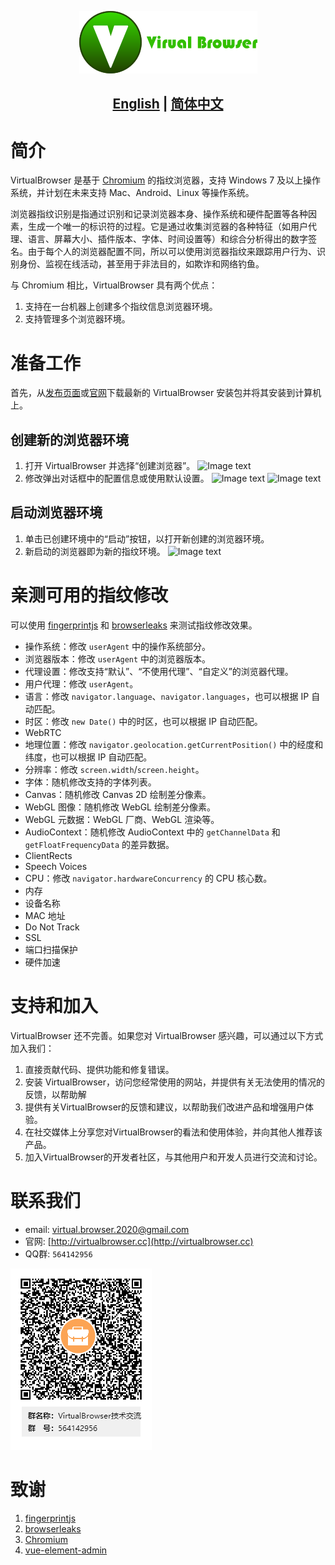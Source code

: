 <p align="center">
  <img src="assets/logo.png">
</p>

## <p align="center"><b><a href="README.md">English</a> | <a href="README_CN.md">简体中文</a></b></p>


# 简介
VirtualBrowser 是基于 [Chromium](https://dev.chromium.org) 的指纹浏览器，支持 Windows 7 及以上操作系统，并计划在未来支持 Mac、Android、Linux 等操作系统。

浏览器指纹识别是指通过识别和记录浏览器本身、操作系统和硬件配置等各种因素，生成一个唯一的标识符的过程。它是通过收集浏览器的各种特征（如用户代理、语言、屏幕大小、插件版本、字体、时间设置等）和综合分析得出的数字签名。由于每个人的浏览器配置不同，所以可以使用浏览器指纹来跟踪用户行为、识别身份、监视在线活动，甚至用于非法目的，如欺诈和网络钓鱼。

与 Chromium 相比，VirtualBrowser 具有两个优点：

1. 支持在一台机器上创建多个指纹信息浏览器环境。
2. 支持管理多个浏览器环境。


# 准备工作
首先，从[发布页面]()或[官网](http://virtualbrowser.cc)下载最新的 VirtualBrowser 安装包并将其安装到计算机上。

## 创建新的浏览器环境
1. 打开 VirtualBrowser 并选择“创建浏览器”。
![Image text](https://github.com/Virtual-Browser/VirtualBrowser/blob/main/assets/welcome_zh-cn.png)
2. 修改弹出对话框中的配置信息或使用默认设置。
![Image text](https://github.com/Virtual-Browser/VirtualBrowser/blob/main/assets/create_zh-cn.png)
![Image text](https://github.com/Virtual-Browser/VirtualBrowser/blob/main/assets/create_success_zh-cn.png)

## 启动浏览器环境
1. 单击已创建环境中的“启动”按钮，以打开新创建的浏览器环境。
2. 新启动的浏览器即为新的指纹环境。
![Image text](https://github.com/Virtual-Browser/VirtualBrowser/blob/main/assets/launch.png)

# 亲测可用的指纹修改
可以使用 [fingerprintjs](https://fingerprintjs.github.io/fingerprintjs/) 和 [browserleaks](https://browserleaks.com/) 来测试指纹修改效果。

- 操作系统：修改 `userAgent` 中的操作系统部分。
- 浏览器版本：修改 `userAgent` 中的浏览器版本。
- 代理设置：修改支持“默认”、“不使用代理”、“自定义”的浏览器代理。
- 用户代理：修改 `userAgent`。
- 语言：修改 `navigator.language`、`navigator.languages`，也可以根据 IP 自动匹配。
- 时区：修改 `new Date()` 中的时区，也可以根据 IP 自动匹配。
- WebRTC
- 地理位置：修改 `navigator.geolocation.getCurrentPosition()` 中的经度和纬度，也可以根据 IP 自动匹配。
- 分辨率：修改 `screen.width`/`screen.height`。
- 字体：随机修改支持的字体列表。
- Canvas：随机修改 Canvas 2D 绘制差分像素。
- WebGL 图像：随机修改 WebGL 绘制差分像素。
- WebGL 元数据：WebGL 厂商、WebGL 渲染等。
- AudioContext：随机修改 AudioContext 中的 `getChannelData` 和 `getFloatFrequencyData` 的差异数据。
- ClientRects
- Speech Voices
- CPU：修改 `navigator.hardwareConcurrency` 的 CPU 核心数。
- 内存
- 设备名称
- MAC 地址
- Do Not Track
- SSL
- 端口扫描保护
- 硬件加速

# 支持和加入
VirtualBrowser 还不完善。如果您对 VirtualBrowser 感兴趣，可以通过以下方式加入我们：

1. 直接贡献代码、提供功能和修复错误。
2. 安装 VirtualBrowser，访问您经常使用的网站，并提供有关无法使用的情况的反馈，以帮助解
3. 提供有关VirtualBrowser的反馈和建议，以帮助我们改进产品和增强用户体验。
4. 在社交媒体上分享您对VirtualBrowser的看法和使用体验，并向其他人推荐该产品。
5. 加入VirtualBrowser的开发者社区，与其他用户和开发人员进行交流和讨论。


# 联系我们
- email:  [virtual.browser.2020@gmail.com](mailto:virtual.browser.2020@gmail.com)
- 官网:  [http://virtualbrowser.cc](http://virtualbrowser.cc)
- QQ群: `564142956`

![Join QQ Group](assets/VirtualBrowser-qq-group.png)

# 致谢
1. [fingerprintjs](https://fingerprintjs.github.io/fingerprintjs/)
2. [browserleaks](https://browserleaks.com/)
3. [Chromium](https://dev.chromium.org)
4. [vue-element-admin](https://github.com/PanJiaChen/vue-element-admin)

